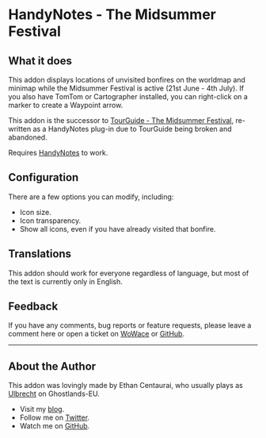 HandyNotes - The Midsummer Festival
===================================


What it does
------------

This addon displays locations of unvisited bonfires on the worldmap and minimap while the Midsummer Festival is active (21st June - 4th July).
If you also have TomTom or Cartographer installed, you can right-click on a marker to create a Waypoint arrow.

This addon is the successor to [TourGuide - The Midsummer Festival](https://github.com/EthanCentaurai/TourGuide_MidsummerFestival), re-written as a HandyNotes plug-in due to TourGuide being broken and abandoned.

Requires [HandyNotes](http://www.curse.com/addons/wow/handynotes) to work.


Configuration
-------------

There are a few options you can modify, including:

* Icon size.
* Icon transparency.
* Show all icons, even if you have already visited that bonfire.


Translations
------------

This addon should work for everyone regardless of language, but most of the text is currently only in English.


Feedback
--------

If you have any comments, bug reports or feature requests, please leave a comment here or open a ticket on [WoWace](http://www.wowace.com/addons/handynotes_summerfestival/tickets/) or [GitHub](https://github.com/EthanCentaurai/HandyNotes_SummerFestival/issues).


* * *


About the Author
----------------

This addon was lovingly made by Ethan Centaurai, who usually plays as [Ulbrecht](http://eu.battle.net/wow/en/character/ghostlands/ulbrecht/simple) on Ghostlands-EU.

* Visit my [blog](http://www.noblewolf.net/).
* Follow me on [Twitter](http://twitter.com/StevenBlanchard).
* Watch me on [GitHub](https://github.com/EthanCentaurai).
